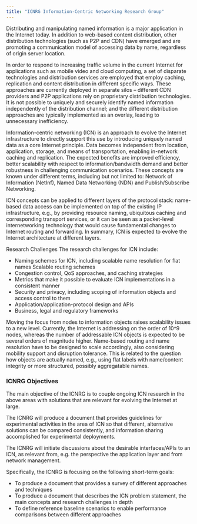 ```yaml
---
title: "ICNRG Information-Centric Networking Research Group"
---
```


Distributing and manipulating named information is a major application in the Internet today. In addition to web-based content distribution, other distribution technologies (such as P2P and CDN) have emerged and are promoting a communication model of accessing data by name, regardless of origin server location.

In order to respond to increasing traffic volume in the current Internet for applications such as mobile video and cloud computing, a set of disparate technologies and distribution services are employed that employ caching, replication and content distribution in different specific ways. These approaches are currently deployed in separate silos – different CDN providers and P2P applications rely on proprietary distribution technologies. It is not possible to uniquely and securely identify named information independently of the distribution channel; and the different distribution approaches are typically implemented as an overlay, leading to unnecessary inefficiency.

Information-centric networking (ICN) is an approach to evolve the Internet infrastructure to directly support this use by introducing uniquely named data as a core Internet principle. Data becomes independent from location, application, storage, and means of transportation, enabling in-network caching and replication. The expected benefits are improved efficiency, better scalability with respect to information/bandwidth demand and better robustness in challenging communication scenarios. These concepts are known under different terms, including but not limited to: Network of Information (NetInf), Named Data Networking (NDN) and Publish/Subscribe Networking.

ICN concepts can be applied to different layers of the protocol stack: name-based data access can be implemented on top of the existing IP infrastructure, e.g., by providing resource naming, ubiquitous caching and corresponding transport services, or it can be seen as a packet-level internetworking technology that would cause fundamental changes to Internet routing and forwarding. In summary, ICN is expected to evolve the Internet architecture at different layers.

Research Challenges
The research challenges for ICN include:
* Naming schemes for ICN, including scalable name resolution for flat names
Scalable routing schemes
* Congestion control, QoS approaches, and caching strategies
* Metrics that make it possible to evaluate ICN implementations in a consistent manner
* Security and privacy, including scoping of information objects and access control to them
* Application/application-protocol design and APIs
* Business, legal and regulatory frameworks

Moving the focus from nodes to information objects raises scalability issues to a new level. Currently, the Internet is addressing on the order of 10^9 nodes, whereas the number of addressable ICN objects is expected to be several orders of magnitude higher. Name-based routing and name resolution have to be designed to scale accordingly, also considering mobility support and disruption tolerance. This is related to the question how objects are actually named, e.g., using flat labels with name/content integrity or more structured, possibly aggregatable names.

### ICNRG Objectives
The main objective of the ICNRG is to couple ongoing ICN research in the above areas with solutions that are relevant for evolving the Internet at large.

The ICNRG will produce a document that provides guidelines for experimental activities in the area of ICN so that different, alternative solutions can be compared consistently, and information sharing accomplished for experimental deployments.

The ICNRG will initiate discussions about the desirable interfaces/APIs to an ICN, as relevant from, e.g. the perspective the application layer and from network management.

Specifically, the ICNRG is focusing on the following short-term goals:
* To produce a document that provides a survey of different approaches and techniques
* To produce a document that describes the ICN problem statement, the main concepts and research challenges in depth
* To define reference baseline scenarios to enable performance comparisons between different approaches

